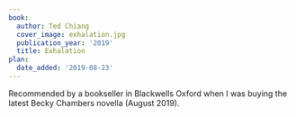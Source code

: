 ```yaml
---
book:
  author: Ted Chiang
  cover_image: exhalation.jpg
  publication_year: '2019'
  title: Exhalation
plan:
  date_added: '2019-08-23'
---
```


Recommended by a bookseller in Blackwells Oxford when I was buying the latest Becky Chambers novella (August 2019).

